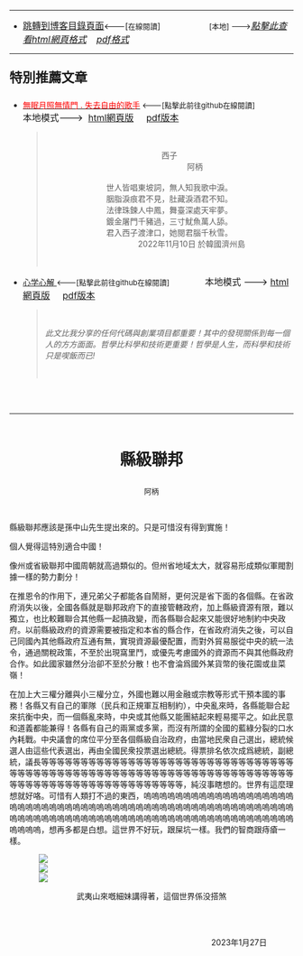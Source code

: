 ****
- [<font size=3>跳轉到博客目錄頁面</font>](../../tableOfContent.md)<---[<font size=2>在線閱讀</font>]&nbsp;&nbsp; &nbsp; &nbsp; &nbsp; &nbsp; &nbsp; &nbsp; &nbsp; &nbsp;&nbsp; &nbsp;  <font size=2> [本地] ---></font><font size=3>[*_點擊此查看html網頁格式_*](../../tableOfContent.html)&nbsp; &nbsp; [*_pdf格式_*](../../tableOfContent.md.pdf)</font>
****

### <p style="font-size: 23px; font-weight:900;">特別推薦文章</p>

- [<font color=red>無眠月照無情門 . 失去自由的歌手</font>](https://github.com/brianwchh/worldofheart/blob/main/md_and_html/%E7%84%A1%E7%9C%A0%E6%9C%88%E7%85%A7%E7%84%A1%E6%83%85%E9%96%80.md)<font size=2> <---[點擊此前往github在線閱讀]</font> &nbsp;&nbsp;&nbsp;&nbsp;&nbsp;&nbsp;&nbsp;&nbsp;&nbsp;&nbsp;&nbsp;&nbsp;&nbsp;&nbsp;&nbsp; <font size=3>本地模式---> &nbsp;[html網頁版](../../md_and_html/無眠月照無情門.html) &nbsp;&nbsp;&nbsp; [pdf版本](../../md_and_html/無眠月照無情門.md.pdf) </font>

    > </br><p align="center">西子</br>&nbsp;&nbsp;&nbsp;&nbsp;&nbsp;&nbsp;&nbsp;&nbsp;&nbsp;&nbsp;&nbsp;&nbsp;&nbsp;&nbsp;&nbsp;&nbsp;&nbsp;&nbsp;&nbsp;&nbsp;&nbsp;&nbsp;&nbsp;阿柄</br></br>世人皆唱東坡詞，無人知我歌中淚。</br>胭脂淚痕君不見，肚藏淚酒君不知。</br>法律珠鍊人中鳳，舞臺深處天牢夢。</br>鍍金屠門千豬過，三寸魷魚萬人舔。</br>君入西子渡津口，她閱君腦千秋雪。</br>&nbsp;&nbsp;&nbsp;&nbsp;&nbsp;&nbsp;&nbsp;&nbsp;&nbsp;&nbsp;&nbsp;&nbsp;&nbsp;&nbsp;&nbsp;&nbsp;&nbsp;&nbsp;&nbsp;&nbsp;2022年11月10日 於韓國濟州島</p></br>
    
-  [心学心解 ](https://github.com/brianwchh/worldofheart)<font size=2><---[點擊此前往github在線閱讀]</font>&nbsp;&nbsp;&nbsp;&nbsp;&nbsp;&nbsp;&nbsp;&nbsp;&nbsp;&nbsp;&nbsp;&nbsp;&nbsp;&nbsp;&nbsp; <font size=3>本地模式 --->&nbsp;[html網頁版](../../md_and_html/心學新解.html) &nbsp;&nbsp;&nbsp; [pdf版本](../../md_and_html/心學新解.md.pdf) </font>

    > </br>*_<span><p> 此文比我分享的任何代碼與創業項目都重要！其中的發現關係到每一個人的方方面面。哲學比科學和技術更重要！哲學是人生，而科學和技術只是喫飯而已!</p></span>_*</br>

    </br>
    </br>

****


</br>

****<p align="center" style="font-size: 28px;">縣級聯邦</p>****

<p align="center" style="font-size: small;">阿柄</p>

</br>



縣級聯邦應該是孫中山先生提出來的。只是可惜沒有得到實施！ 

個人覺得這特別適合中國！  

像州或省級聯邦中國周朝就高過類似的。但州省地域太大，就容易形成類似軍閥割據一樣的勢力劃分！  

在推恩令的作用下，連兄弟父子都能各自鬧掰，更何況是省下面的各個縣。在省政府消失以後，全國各縣就是聯邦政府下的直接管轄政府，加上縣級資源有限，難以獨立，也比較難聯合其他縣一起搞政變，而各縣聯合起來又能很好地制約中央政府。以前縣級政府的資源需要被指定和本省的縣合作，在省政府消失之後，可以自己同國內其他縣政府互通有無，實現資源最優配置，而對外貿易服從中央的統一法令，通過關稅政策，不至於出現窩里鬥，或優先考慮國外的資源而不與其他縣政府合作。如此國家雖然分治卻不至於分散！也不會淪爲國外某貨幣的後花園或韭菜嶺！

在加上大三權分離與小三權分立，外國也難以用金融或宗教等形式干預本國的事務！各縣又有自己的軍隊（民兵和正規軍互相制約），中央亂來時，各縣能聯合起來抗衡中央，而一個縣亂來時，中央或其他縣又能團結起來輕易擺平之。如此民意和道義都能兼得！各縣有自己的兩黨或多黨，而沒有所謂的全國的藍綠分裂的口水內耗戰。中央議會的席位平分至各個縣級自治政府，由當地民衆自己選出，總統候選人由這些代表選出，再由全國民衆投票選出總統。得票排名依次成爲總統，副總統，議長等等等等等等等等等等等等等等等等等等等等等等等等等等等等等等等等等等等等等等等等等等等等等等等等等等等等等等等等等等等等等等等等等等等等等等等等等等等等等等等等等等等等等等等等等等，純沒事瞎想的。世界有這麼理想就好咯。可惜有人類打不過的東西，嗚嗚嗚嗚嗚嗚嗚嗚嗚嗚嗚嗚嗚嗚嗚嗚嗚嗚嗚嗚嗚嗚嗚嗚嗚嗚嗚嗚嗚嗚嗚嗚嗚嗚嗚嗚嗚嗚嗚嗚嗚嗚嗚嗚嗚嗚嗚嗚嗚嗚嗚嗚嗚嗚嗚嗚嗚嗚嗚嗚嗚嗚嗚嗚嗚嗚嗚嗚嗚嗚嗚嗚嗚嗚嗚嗚嗚嗚嗚嗚嗚嗚嗚嗚嗚嗚嗚嗚嗚嗚嗚嗚嗚嗚嗚，想再多都是白想。這世界不好玩，跟屎坑一樣。我們的智商跟痔瘡一樣。





<!-- image area, flex to make it center,it may not work for github, for html and pdf rendering only -->
<div align="center" style="page-break-inside: avoid; margin-top:1px; margin-bottom:1px;"> <!-- pictureWrapper_div add this only to make the bendan github understand -->
  <div class="ImageWrapperFlex" >
   <div class="FlexSide"  ></div>
   <image class="FlexImage"   src='./images/茶.png'/>
   <div class="FlexSide" ></div>
  </div>
  <p align="center" style="margin:0px;">   </p> 
</div> <!-- end pictureWrapper_div -->

<!-- image area, flex to make it center,it may not work for github, for html and pdf rendering only -->
<div align="center" style="page-break-inside: avoid; margin-top:1px; margin-bottom:1px;"> <!-- pictureWrapper_div add this only to make the bendan github understand -->
  <div class="ImageWrapperFlex" >
   <div class="FlexSide"  ></div>
   <image class="FlexImage"   src='../images/活着沒意思.png'/>
   <div class="FlexSide" ></div>
  </div>
  <p align="center" style="margin:0px;">   </p> 
</div> <!-- end pictureWrapper_div -->

<!-- image area, flex to make it center,it may not work for github, for html and pdf rendering only -->
<div align="center" style="page-break-inside: avoid; margin-top:1px; margin-bottom:1px;"> <!-- pictureWrapper_div add this only to make the bendan github understand -->
  <div class="ImageWrapperFlex" >
   <div class="FlexSide"  ></div>
   <image class="FlexImage"   src='../images/文化的假象.png'/>
   <div class="FlexSide" ></div>
  </div>

  <p align="center"  >  武夷山來嘅細妹講得著，這個世界係没搭煞 </p> 

</div> <!-- end pictureWrapper_div -->

</br>
</br>

<p align="right"> 2023年1月27日 &nbsp;&nbsp;&nbsp;&nbsp;&nbsp;&nbsp;&nbsp;&nbsp;&nbsp;&nbsp;&nbsp; </p>
</div>





</br>
</br>

<style>

.ImageWrapperFlex {
    display: flex; 
    flex-direction: row; 
    margin-top: 1px; 
    margin-bottom: 1px;

    width: 100% ;
}

.FlexSide {
    flex-basis: 0px ;
    flex:1;

}



/* large device screen 設置熒幕顯示圖片大小（電腦等大型屏幕）*/
@media only screen and (min-width: 600px) {

    .FlexImage {
        flex-basis: 400px ;
        flex:0;    
        height:auto; 
        max-width: 400px;
        min-width: 400px;
     
    }

}

 /* small device screen 設置熒幕顯示圖片大小（平板手機等屏幕）*/
@media only screen and (max-width: 600px) {
    
    .FlexImage {
        flex-basis: 400px ;
        flex:1;
        height:auto; 
     
    }

}

/* style for print !important 設置打印圖片大小*/
@media print {

    .FlexImage {
        flex-basis: 300px ;
        flex:0;    
        height:auto; 
        max-width: 300px;
        min-width: 300px;
     
    }
}

</style>


<!-- 共用的css -->
<!-- <head>
    <link rel="stylesheet" href="../common_css/common_style.css">
</head> -->




